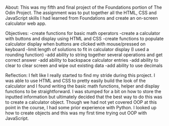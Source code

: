 About:
This was my fifth and final project of the Foundations portion of The Odin Project. The assignment was to put together all the HTML, CSS and JavaScript skills I had learned from Foundations and create an on-screen calculator web app.

Objectives:
-create functions for basic math operators
-create a calculator with buttons and display using HTML and CSS
-create functions to populate calculator display when buttons are clicked with mouse/pressed on keyboard
-limit length of solutions to fit in calculator display (I used a rounding function)
-add ability to string together several operations and get correct answer
-add ability to backspace calculator entries
-add ability to clear to clear screen and wipe out existing data
-add ability to use decimals

Reflection:
I felt like I really started to find my stride during this project. I was able to use HTML and CSS to pretty easily build the look of the calculator and I found writing the basic math functions, helper and display functions to be straightforward. I was stumped for a bit on how to store the inputted information but ultimately decided that the best way to do this was to create a calculator object. Though we had not yet covered OOP at this point in the course, I had some prior experience with Python. I looked up how to create objects and this was my first time trying out OOP with JavaScript.